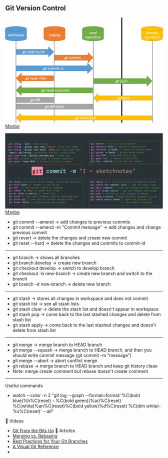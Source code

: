 ## Git Version Control

![img.png](../imgs/git-arch.png)
[Mənbə](https://github.com/pushpankq/Git-Commands-)


![img.png](../imgs/git-commands.png)
[Mənbə](https://twitter.com/profulsadangi/status/1311319902049972226/photo/1)

* git commit --amend -> add changes to previous commits
* git commit --amend -m "Commit message" -> add changes and change previous commit
* git revert <commit-id> -> delete the changes and create new commit
* git reset --hard <commit-id> -> delete the changes and commits to commit-id
---

* git branch -> shows all branches
* git branch develop -> create new branch
* git checkout develop -> switch to develop branch
* git checkout -b new-branch -> create new branch and switch to the branch
* git branch -d new-branch -> delete new branch

---

* git stash -> stores all changes in workspace and does not commit
* git stash list -> see all stash lists
* git stash clear -> delete the stash list and doesn't appear in workspace
* git stash pop -> come back to the last stashed changes and delete from stash list
* git stash apply <stash-id> -> come back to the last stashed changes and doesn't delete from stash list

---

* git merge <branch-name> -> merge branch to HEAD branch
* git merge --squash <branch-name> -> merge branch to HEAD branch, and then you should write commit message (git commit -m "message")
* git merge --abort -> abort conflict merge
* git rebase -> merge branch to HEAD branch and keep git history clean
* Note: merge create comment but rebase doesn't create comment


---
Useful commands

* watch --color -n 2 "git log --graph --format=format:'%C(bold blue)%h%C(reset) - %C(bold green)(%ar)%C(reset) %C(white)%an%C(reset)%C(bold yellow)%d%C(reset) %C(dim white)- %s%C(reset)' --all"



🎥 Videos
* [Git From the Bits Up](https://www.youtube.com/watch?v=MYP56QJpDr4&ab_channel=InfoQ)
  📝 Articles
* [Merging vs. Rebasing](https://www.atlassian.com/git/tutorials/merging-vs-rebasing#the-golden-rule-of-rebasing)
* [Best Practices for Your Git Branches](https://medium.com/git-happy/10-key-best-practices-for-git-branch-management-b0e7ec4148b9)
* [A Visual Git Reference](https://marklodato.github.io/visual-git-guide/index-en.html)
* 

